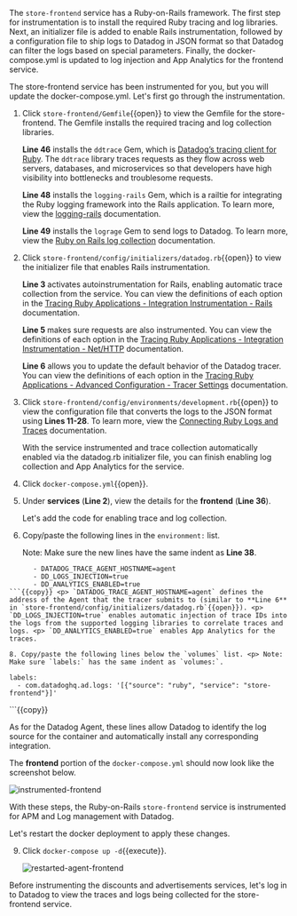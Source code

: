 The `store-frontend` service has a Ruby-on-Rails framework. The first step for instrumentation is to install the required Ruby tracing and log libraries. Next, an initializer file is added to enable Rails instrumentation, followed by a configuration file to ship logs to Datadog in JSON format so that Datadog can filter the logs based on special parameters. Finally, the docker-compose.yml is updated to log injection and App Analytics for the frontend service. 

The store-frontend service has been instrumented for you, but you will update the docker-compose.yml. Let's first go through the instrumentation.

1. Click `store-frontend/Gemfile`{{open}} to view the Gemfile for the store-frontend. The Gemfile installs the required tracing and log collection libraries.<p> **Line 46** installs the `ddtrace` Gem, which is <a href="https://docs.datadoghq.com/tracing/setup/ruby/" target="_blank">Datadog’s tracing client for Ruby</a>. The `ddtrace` library traces requests as they flow across web servers, databases, and microservices so that developers have high visibility into bottlenecks and troublesome requests. <p>**Line 48** installs the `logging-rails` Gem, which is a railtie for integrating the Ruby logging framework into the Rails application. To learn more, view the <a href="https://github.com/TwP/logging-rails" target="_blank">logging-rails</a> documentation. <p>**Line 49** installs the `lograge` Gem to send logs to Datadog. To learn more, view the <a href="https://docs.datadoghq.com/logs/log_collection/ruby/#setup" target="_blank">Ruby on Rails log collection</a> documentation.

2. Click `store-frontend/config/initializers/datadog.rb`{{open}} to view the initializer file that enables Rails instrumentation. <p>**Line 3** activates autoinstrumentation for Rails, enabling automatic trace collection from the service. You can view the definitions of each option in the <a href="https://docs.datadoghq.com/tracing/setup/ruby/#rails" target="_blank">Tracing Ruby Applications - Integration Instrumentation - Rails</a> documentation. <p>**Line 5** makes sure requests are also instrumented. You can view the definitions of each option in the <a href="https://docs.datadoghq.com/tracing/setup/ruby/#net-http" target="_blank">Tracing Ruby Applications - Integration Instrumentation - Net/HTTP</a> documentation. <p>**Line 6** allows you to update the default behavior of the Datadog tracer. You can view the definitions of each option in the <a href="https://docs.datadoghq.com/tracing/setup/ruby/#advanced-configuration" target="_blank">Tracing Ruby Applications - Advanced Configuration - Tracer Settings</a> documentation.

3. Click `store-frontend/config/environments/development.rb`{{open}} to view the configuration file that converts the logs to the JSON format using **Lines 11-28**. To learn more, view the <a href="https://docs.datadoghq.com/tracing/connect_logs_and_traces/ruby/?tab=lograge#automatic-trace-id-injection" target="_blank">Connecting Ruby Logs and Traces</a> documentation. <p> With the service instrumented and trace collection automatically enabled via the datadog.rb initializer file, you can finish enabling log collection and App Analytics for the service.

4. Click `docker-compose.yml`{{open}}.

6. Under **services** (**Line 2**), view the details for the **frontend** (**Line 36**). <p> Let's add the code for enabling trace and log collection.

7. Copy/paste the following lines in the `environment:` list. <p> Note: Make sure the new lines have the same indent as **Line 38**.
```
      - DATADOG_TRACE_AGENT_HOSTNAME=agent
      - DD_LOGS_INJECTION=true
      - DD_ANALYTICS_ENABLED=true
```{{copy}} <p> `DATADOG_TRACE_AGENT_HOSTNAME=agent` defines the address of the Agent that the tracer submits to (similar to **Line 6** in `store-frontend/config/initializers/datadog.rb`{{open}}). <p> `DD_LOGS_INJECTION=true` enables automatic injection of trace IDs into the logs from the supported logging libraries to correlate traces and logs. <p> `DD_ANALYTICS_ENABLED=true` enables App Analytics for the traces.

8. Copy/paste the following lines below the `volumes` list. <p> Note: Make sure `labels:` has the same indent as `volumes:`. 
```
    labels:
      - com.datadoghq.ad.logs: '[{"source": "ruby", "service": "store-frontend"}]'
```{{copy}} <p> As for the Datadog Agent, these lines allow Datadog to identify the log source for the container and automatically install any corresponding integration. <p> The **frontend** portion of the `docker-compose.yml` should now look like  the screenshot below. <p> ![instrumented-frontend](instrumentapp2/assets/instrumented-frontend.png) <p> With these steps, the Ruby-on-Rails `store-frontend` service is instrumented for APM and Log management with Datadog. <p> Let's restart the docker deployment to apply these changes.

9. Click `docker-compose up -d`{{execute}}. <p> ![restarted-agent-frontend](instrumentapp2/assets/restarted-agent-frontend.png)

Before instrumenting the discounts and advertisements services, let's log in to Datadog to view the traces and logs being collected for the store-frontend service. 